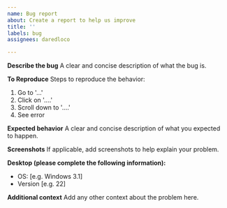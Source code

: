 ```yaml
---
name: Bug report
about: Create a report to help us improve
title: ''
labels: bug
assignees: daredloco

---
```


**Describe the bug**
A clear and concise description of what the bug is.

**To Reproduce**
Steps to reproduce the behavior:
1. Go to '...'
2. Click on '....'
3. Scroll down to '....'
4. See error

**Expected behavior**
A clear and concise description of what you expected to happen.

**Screenshots**
If applicable, add screenshots to help explain your problem.

**Desktop (please complete the following information):**
 - OS: [e.g. Windows 3.1]
 - Version [e.g. 22]

**Additional context**
Add any other context about the problem here.
